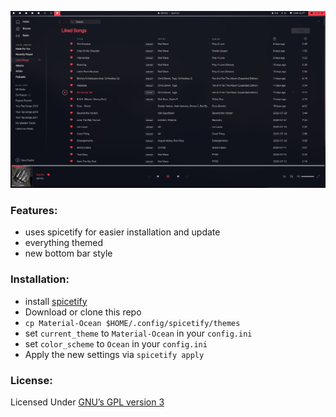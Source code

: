 ![screenshot](./screenshot.png)

### Features:

- uses spicetify for easier installation and update
- everything themed
- new bottom bar style

### Installation:

- install [spicetify](https://github.com/khanhas/spicetify-cli)
- Download or clone this repo
- `cp Material-Ocean $HOME/.config/spicetify/themes`
- set `current_theme` to `Material-Ocean` in your `config.ini`
- set `color_scheme` to `Ocean` in your `config.ini`
- Apply the new settings via `spicetify apply`

### License:

Licensed Under [GNU’s GPL version 3](https://github.com/material-ocean/Material-Ocean/blob/master/LICENSE)
